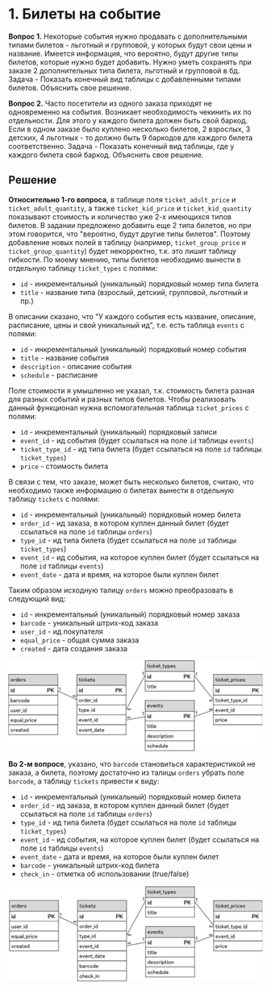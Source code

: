 # 1. Билеты на событие

**Вопрос 1.** Некоторые события нужно продавать с дополнительными типами билетов - льготный и групповой, у которых будут свои цены и название. Имеется информация, что вероятно, будут другие типы билетов, которые нужно будет добавить. Нужно уметь сохранять при заказе 2 дополнительных типа билета, льготный и групповой в бд. Задача - Показать конечный вид таблицы с добавленными типами билетов. Объяснить свое решение.

**Вопрос 2.** Часто посетители из одного заказа приходят не одновременно на события. Возникает необходимость чекинить их по отдельности. Для этого у каждого билета должен быть свой баркод. Если в одном заказе было куплено несколько билетов, 2 взрослых, 3 детских, 4 льготных - то должно быть 9 баркодов для каждого билета соответственно. Задача - Показать конечный вид таблицы, где у каждого билета свой баркод. Объяснить свое решение.

## Решение

**Относительно 1-го вопроса**, в таблице поля `ticket_adult_price` и `ticket_adult_quantity`, а также `ticket_kid_price` и `ticket_kid_quantity` показывают стоимость	и количество уже 2-х имеющихся типов билетов. В задании предложено добавить еще 2 типа билетов, но при этом говорится, что "вероятно, будут другие типы билетов". Поэтому добавление новых полей в таблицу (например, `ticket_group_price` и `ticket_group_quantity`) будет некорректно, т.к. это лишит таблицу гибкости.
По моему мнению, типы билетов необходимо вынести в отдельную таблицу `ticket_types` с полями: 
* `id` - инкрементальный (уникальный) порядковый номер типа билета 
* `title` - название типа (взрослый, детский, групповой, льготный и пр.)

В описании сказано, что "У каждого события есть название, описание, расписание, цены и свой уникальный ид", т.е. есть таблица `events` с полями:
* `id` - инкрементальный (уникальный) порядковый номер события
* `title` - название события
* `description` - описание события
* `schedule` - расписание

Поле стоимости я умышленно не указал, т.к. стоимость билета разная для разных событий и разных типов билетов. Чтобы реализовать данный функционал нужна вспомогательная таблица `ticket_prices` с полями:
* `id` - инкрементальный (уникальный) порядковый записи
* `event_id` - ид события  (будет ссылаться на поле `id` таблицы `events`)
* `ticket_type_id` - ид типа билета (будет ссылаться на поле `id` таблицы `ticket_types`)
* `price` - стоимость билета

В связи с тем, что заказе, может быть несколько билетов, считаю, что необходимо также информацию о билетах вынести в отдельную таблицу `tickets` с полями:
* `id` - инкрементальный (уникальный) порядковый номер билета 
* `order_id` - ид заказа, в котором куплен данный билет (будет ссылаться на поле `id` таблицы `orders`)
* `type_id` - ид типа билета (будет ссылаться на поле `id` таблицы `ticket_types`)
* `event_id` - ид события, на которое куплен билет (будет ссылаться на поле `id` таблицы `events`)
* `event_date` - дата и время, на которое были куплен билет

Таким образом исходную талицу `orders` можно преобразовать в следующий вид:
* `id` - инкрементальный (уникальный) порядковый номер заказа
* `barcode` - уникальный штрих-код заказа
* `user_id` - ид покупателя
* `equal_price` - общая сумма заказа
* `created` - дата создания заказа

![БД после 1-го задания](https://github.com/gruv19/nevatrip-test/blob/master/2_1_tickets/db_1.jpg)

**Во 2-м вопросе**,  указано, что `barcode` становиться характеристикой не заказа, а билета, поэтому достаточно из талицы `orders` убрать поле `barcode`, а таблицу `tickets` привести к виду:
* `id` - инкрементальный (уникальный) порядковый номер билета 
* `order_id` - ид заказа, в котором куплен данный билет (будет ссылаться на поле `id` таблицы `orders`)
* `type_id` - ид типа билета (будет ссылаться на поле `id` таблицы `ticket_types`)
* `event_id` - ид события, на которое куплен билет (будет ссылаться на поле `id` таблицы `events`)
* `event_date` - дата и время, на которое были куплен билет
* `barcode` - уникальный штрих-код билета
* `check_in` - отметка об использовании (true/false)

![БД после 1-го задания](https://github.com/gruv19/nevatrip-test/blob/master/2_1_tickets/db_2.jpg)